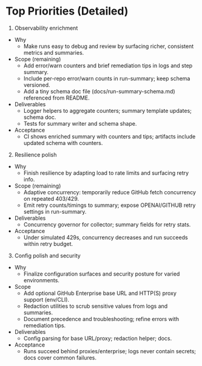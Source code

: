 # Top Priorities (Detailed)

1) Observability enrichment
- Why
  - Make runs easy to debug and review by surfacing richer, consistent metrics and summaries.
- Scope (remaining)
  - Add error/warn counters and brief remediation tips in logs and step summary.
  - Include per-repo error/warn counts in run-summary; keep schema versioned.
  - Add a tiny schema doc file (docs/run-summary-schema.md) referenced from README.
- Deliverables
  - Logger helpers to aggregate counters; summary template updates; schema doc.
  - Tests for summary writer and schema shape.
- Acceptance
  - CI shows enriched summary with counters and tips; artifacts include updated schema with counters.

2) Resilience polish
- Why
  - Finish resilience by adapting load to rate limits and surfacing retry info.
- Scope (remaining)
  - Adaptive concurrency: temporarily reduce GitHub fetch concurrency on repeated 403/429.
  - Emit retry counts/timings to summary; expose OPENAI/GITHUB retry settings in run-summary.
- Deliverables
  - Concurrency governor for collector; summary fields for retry stats.
- Acceptance
  - Under simulated 429s, concurrency decreases and run succeeds within retry budget.

3) Config polish and security
- Why
  - Finalize configuration surfaces and security posture for varied environments.
- Scope
  - Add optional GitHub Enterprise base URL and HTTP(S) proxy support (env/CLI).
  - Redaction utilities to scrub sensitive values from logs and summaries.
  - Document precedence and troubleshooting; refine errors with remediation tips.
- Deliverables
  - Config parsing for base URL/proxy; redaction helper; docs.
- Acceptance
  - Runs succeed behind proxies/enterprise; logs never contain secrets; docs cover common failures.

